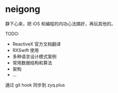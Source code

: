 # neigong

静下心来，把 iOS 和编程的内功心法搞好，再玩其他的。

TODO:
- ReactiveX 官方文档翻译
- RXSwift 使用
- 多种语言设计模式案例
- 常用数据结构和算法
- 架构
- ...

通过 git hook 同步到 zyq.plus
